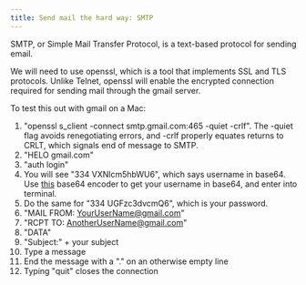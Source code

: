 ```yaml
---
title: Send mail the hard way: SMTP
---
```


SMTP, or Simple Mail Transfer Protocol, is a text-based protocol for sending email. 

We will need to use openssl, which is a tool that implements SSL and TLS protocols. Unlike Telnet, openssl will enable the encrypted connection required for sending mail through the gmail server. 

To test this out with gmail on a Mac:

1. "openssl s_client -connect smtp.gmail.com:465 -quiet -crlf".  The -quiet flag avoids renegotiating errors, and -crlf properly equates returns to CRLT, which signals end of message to SMTP.
2. "HELO gmail.com"
3. "auth login"
4. You will see "334 VXNlcm5hbWU6", which says username in base64. Use [this](https://www.opinionatedgeek.com/codecs/base64encoder) base64 encoder to get your username in base64, and enter into terminal.
5. Do the same for "334 UGFzc3dvcmQ6", which is your password.
6. "MAIL FROM: <YourUserName@gmail.com>"
7. "RCPT TO: <AnotherUserName@gmail.com>"
8. "DATA"
9. "Subject:" + your subject
10. Type a message
11. End the message with a "." on an otherwise empty line
12. Typing "quit" closes the connection